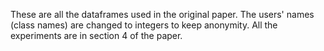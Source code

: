 These are all the dataframes used in the original paper. The users' names (class names) are changed to integers to keep anonymity. 
All the experiments are in section 4 of the paper.
